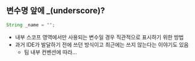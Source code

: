 ## 변수명 앞에 _(underscore)?
```java
String _name = "";
```
- 내부 스코프 영역에서만 사용되는 변수일 경우 직관적으로 표시하기 위한 방법
- 과거 IDE가 발달하기 전에 쓰던 방식이고 최근에는 쓰지 않는다는 이야기도 있음
   - 팀 내부 컨벤션에 따라...
